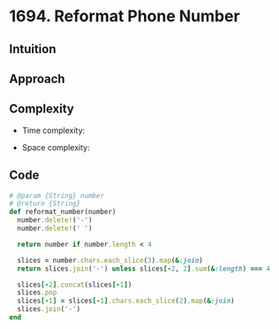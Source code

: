 # 1694. Reformat Phone Number

## Intuition

## Approach
<!-- Describe your approach to solving the problem. -->

## Complexity

- Time complexity:
<!-- Add your time complexity here, e.g. $$O(n)$$ -->

- Space complexity:
<!-- Add your space complexity here, e.g. $$O(n)$$ -->

## Code

```ruby
# @param {String} number
# @return {String}
def reformat_number(number)
  number.delete!('-')
  number.delete!(' ')

  return number if number.length < 4

  slices = number.chars.each_slice(3).map(&:join)
  return slices.join('-') unless slices[-2, 2].sum(&:length) === 4

  slices[-2].concat(slices[-1])
  slices.pop
  slices[-1] = slices[-1].chars.each_slice(2).map(&:join)
  slices.join('-')
end
```
